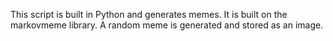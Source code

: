 This script is built in Python and generates memes.
It is built on the markovmeme library.
A random meme is generated and stored as an image.

